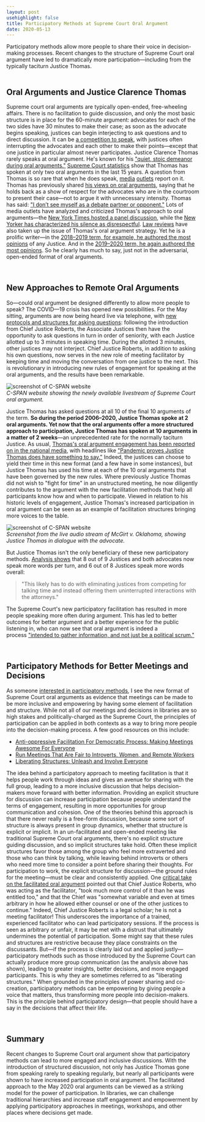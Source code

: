 ```yaml
---
layout: post
usehighlight: false
title: Participatory Methods at Supreme Court Oral Argument
date: 2020-05-13
---
```



Participatory methods allow more people to share their voice in decision-making processes. Recent changes to the structure of Supreme Court oral argument have led to dramatically more participation—including from the typically taciturn Justice Thomas.
<br>
<br>
## Oral Arguments and Justice Clarence Thomas

Supreme court oral arguments are typically open-ended, free-wheeling affairs. There is no facilitation to guide discussion, and only the most basic structure is in place for the 60-minute argument: advocates for each of the two sides have 30 minutes to make their case; as soon as the advocate begins speaking, justices can begin interjecting to ask questions and to direct discussion. It can be [a competition to speak](https://empiricalscotus.com/2019/05/06/competition-to-speak/), with justices often interrupting the advocates and each other to make their points—except that one justice in particular almost never participates. Justice Clarence Thomas rarely speaks at oral argument. He's known for his ["quiet, stoic demeanor during oral arguments."](https://www.oyez.org/justices/clarence_thomas) [Supreme Court statistics](https://www.scotusblog.com/reference/stat-pack/) show that Thomas has spoken at only two oral arguments in the last 15 years. A question from Thomas is so rare that when he does speak, [media](https://www.nytimes.com/2019/03/20/us/politics/clarence-thomas-speaks-supreme-court.html) [outlets](https://www.cnn.com/2016/02/29/politics/supreme-court-clarence-thomas-10-year-streak-question/index.html) report on it. Thomas has previously shared [his views on oral arguments](https://www.huffpost.com/entry/justice-thomas-hasnt-uttered-a-word-from-the-bench-in-10-years_n_56afd8a4e4b09214b14f4307), saying that he holds back as a show of respect for the advocates who are in the courtroom to present their case—not to argue it with unnecessary intensity. Thomas has said: ["I don’t see myself as a debate partner or opponent."](https://legaltimes.typepad.com/files/garner-transcripts-1.pdf) Lots of media outlets have analyzed and criticized Thomas's approach to oral arguments—the [New York Times hosted a panel discussion](https://www.nytimes.com/roomfordebate/2011/02/16/does-clarence-thomass-silence-matter), while the [New Yorker has characterized his silence as disrespectful](https://www.newyorker.com/news/daily-comment/clarence-thomass-disgraceful-silence). [Law reviews](https://www.carltonfields.com/Libraries/CarltonFields/Documents/Publications/why-justice-thomas-should-speak-at-oral-argument.pdf) have also taken up the issue of Thomas's oral argument strategy. Yet he is a prolific writer—in the [2018–2019 term, for example, he authored the most opinions](https://www.scotusblog.com/wp-content/uploads/2019/07/StatPack_OT18-7_30_19-8.pdf) of any Justice. And in the [2019–2020 term, he again authored the most opinions](https://www.scotusblog.com/wp-content/uploads/2020/07/Total-opinion-authorship-7.10.20.pdf). So he clearly has much to say, just not in the adversarial, open-ended format of oral arguments.

<br>

## New Approaches to Remote Oral Arguments

So—could oral argument be designed differently to allow more people to speak? The COVID—19 crisis has opened new possibilities. For the May sitting, arguments are now being heard live via telephone, with [new protocols and structures for asking questions](https://www.supremecourt.gov/publicinfo/press/pressreleases/pr_04-28-20): following the introduction from Chief Justice Roberts, the Associate Justices then have the opportunity to ask questions in turn in order of seniority, with each Justice allotted up to 3 minutes in speaking time. During the allotted 3 minutes, other justices may not interject. Chief Justice Roberts, in addition to asking his own questions, now serves in the new role of meeting facilitator by keeping time and moving the conversation from one justice to the next. This is revolutionary in introducing new rules of engagement for speaking at the oral arguments, and the results have been remarkable. 

<img style="display: block;" class="img-fluid" src="/assets/img/participatory_supreme_court_oral_argument.jpg" alt="screenshot of C-SPAN website">
<em>C-SPAN website showing the newly available livestream of Supreme Court oral argument.</em>

Justice Thomas has asked questions at all 10 of the final 10 arguments of the term. **So during the period 2006–2020, Justice Thomas spoke at 2 oral arguments. Yet now that the oral arguments offer a more structured approach to participation, Justice Thomas has spoken at 10 arguments in a matter of 2 weeks**—an unprecedented rate for the normally taciturn Justice. As usual, [Thomas's oral argument engagement has been reported on in the national media](https://www.latimes.com/opinion/story/2020-05-04/clarence-thomas-supreme-court-oral-arguments-livestream), with headlines like ["Pandemic proves Justice Thomas does have something to say."](https://thehill.com/opinion/judiciary/496539-pandemic-proves-justice-thomas-does-have-something-to-say) Indeed, the justices can choose to yield their time in this new format (and a few have in some instances), but Justice Thomas has used his time at each of the 10 oral arguments that have been governed by the new rules. Where previously Justice Thomas did not wish to "fight for time" in an unstructured meeting, he now diligently contributes to the argument with the new facilitation methods that help all participants know how and when to participate. Viewed in relation to his historic levels of engagement, Justice Thomas's increased participation in oral argument can be seen as an example of facilitation structures bringing more voices to the table. 

<img style="display: block;" class="img-fluid" src="/assets/img/participatory_supreme_court_thomas.jpg" alt="screenshot of C-SPAN website">
<em>Screenshot from the live audio stream of McGirt v. Oklahoma, showing Justice Thomas in dialogue with the advocate.</em>

But Justice Thomas isn't the only beneficiary of these new participatory methods. [Analysis shows](https://empiricalscotus.com/2020/05/07/changes-in-supreme-court-oral-argument-format/) that 8 out of 9 Justices and both advocates now speak more words per turn, and 6 out of 8 Justices speak more words overall:

> "This likely has to do with eliminating justices from competing for talking time and instead offering them uninterrupted interactions with the attorneys."

The Supreme Court's new participatory facilitation has resulted in more people speaking more often during argument. This has led to better outcomes for better argument and a better experience for the public listening in, who can now see that oral argument is indeed a process ["intended to gather information, and not just be a political scrum."](https://www.scotusblog.com/2020/05/live-audio-for-oral-arguments/)

<br>

## Participatory Methods for Better Meetings and Decisions

As someone [interested in participatory methods](http://dx.doi.org/10.3998/weave.12535642.0001.901), I see the new format of Supreme Court oral arguments as evidence that meetings can be made to be more inclusive and empowering by having some element of facilitation and structure. While not all of our meetings and decisions in libraries are so high stakes and politically-charged as the Supreme Court, the principles of participation can be applied in both contexts as a way to bring more people into the decision-making process. A few good resources on this include:

*   [Anti-oppressive Facilitation For Democratic Process: Making Meetings Awesome For Everyone](https://web.archive.org/web/20200307053742/https://aorta.coop/portfolio_page/anti-oppressive-facilitation/)
*   [Run Meetings That Are Fair to Introverts, Women, and Remote Workers](https://hbr.org/2016/04/run-meetings-that-are-fair-to-introverts-women-and-remote-workers)
*   [Liberating Structures: Unleash and Involve Everyone](https://medium.com/the-liberators/liberating-structures-unleash-and-involve-everyone-7a15ef57327)

The idea behind a participatory approach to meeting facilitation is that it helps people work through ideas and gives an avenue for sharing with the full group, leading to a more inclusive discussion that helps decision-makers move forward with better information. Providing an explicit structure for discussion can increase participation because people understand the terms of engagement, resulting in more opportunities for group communication and cohesion. One of the theories behind this approach is that there never really is a free-form discussion, because some sort of structure is always present in group dynamics, whether that structure is explicit or implicit. In an un-facilitated and open-ended meeting like traditional Supreme Court oral arguments, there's no explicit structure guiding discussion, and so implicit structures take hold. Often these implicit structures favor those among the group who feel more extraverted and those who can think by talking, while leaving behind introverts or others who need more time to consider a point before sharing their thoughts. For participation to work, the explicit structure for discussion—the ground rules for the meeting—must be clear and consistently applied. One [critical take on the facilitated oral argument](https://www.scotusblog.com/2020/07/scotustalk-term-review-lyle-denniston/) pointed out that Chief Justice Roberts, who was acting as the facilitator, "took much more control of it than he was entitled too," and that the Chief was "somewhat variable and even at times arbitrary in how he allowed either counsel or one of the other justices to continue." Indeed, Chief Justice Roberts is a legal scholar; he is not a meeting facilitator! This underscores the importance of a trained, experienced facilitator who can lead participatory sessions. If the process is seen as arbitrary or unfair, it may be met with a distrust that ultimately undermines the potential of participation. Some might say that these rules and structures are restrictive because they place constraints on the discussants. But—if the process is clearly laid out and applied justly—participatory methods such as those introduced by the Supreme Court can actually produce more group communication (as the analysis above has shown), leading to greater insights, better decisions, and more engaged participants. This is why they are sometimes referred to as "liberating structures." When grounded in the principles of power sharing and co-creation, participatory methods can be empowering by giving people a voice that matters, thus transforming more people into decision-makers. This is the principle behind participatory design—that people should have a say in the decisions that affect their life.

<br>

## Summary

Recent changes to Supreme Court oral argument show that participatory methods can lead to more engaged and inclusive discussions. With the introduction of structured discussion, not only has Justice Thomas gone from speaking rarely to speaking regularly, but nearly all participants were shown to have increased participation in oral argument. The facilitated approach to the May 2020 oral arguments can be viewed as a striking model for the power of participation. In libraries, we can challenge traditional hierarchies and increase staff engagement and empowerment by applying participatory approaches in meetings, workshops, and other places where decisions get made.
